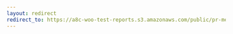 ```yaml
---
layout: redirect
redirect_to: https://a8c-woo-test-reports.s3.amazonaws.com/public/pr-merge/42903/e2e/index.html
---
```

